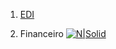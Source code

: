 <!-- TITLE: Home -->
<!-- SUBTITLE: Documentação referente ao sistema ESL e seus processos. -->


1. [EDI](https://eslwiki.herokuapp.com/edi#edi)

2. Financeiro [![N|Solid](https://cldup.com/dTxpPi9lDf.thumb.png)](https://eslwiki.herokuapp.com/integracao-bancaria)